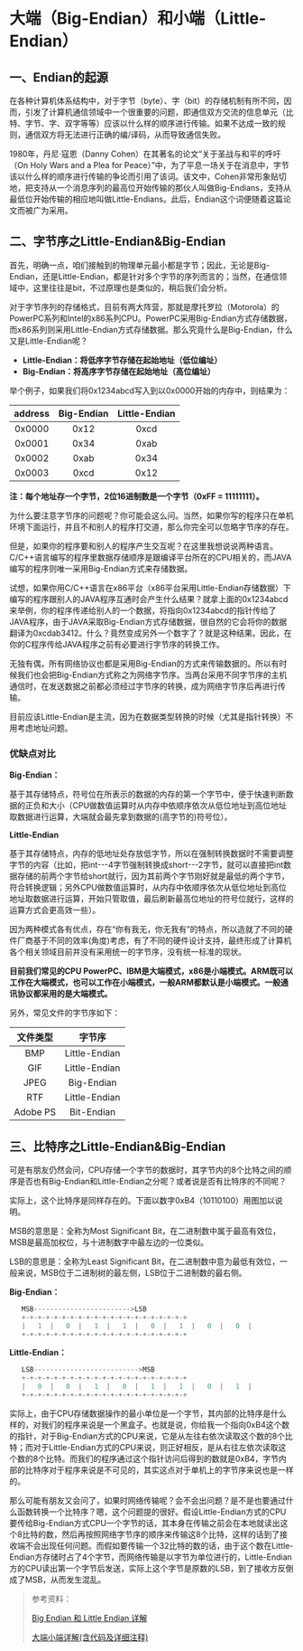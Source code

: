 # 大端（Big-Endian）和小端（Little-Endian）

## 一、Endian的起源

在各种计算机体系结构中，对于字节（byte）、字（bit）的存储机制有所不同，因而，引发了计算机通信领域中一个很重要的问题，即通信双方交流的信息单元（比特、字节、字、双字等等）应该以什么样的顺序进行传输。如果不达成一致的规则，通信双方将无法进行正确的编/译码，从而导致通信失败。

1980年，丹尼·寇恩（Danny Cohen）在其著名的论文“关于圣战与和平的呼吁（On Holy Wars and a Plea for Peace）”中，为了平息一场关于在消息中，字节该以什么样的顺序进行传输的争论而引用了该词。该文中，Cohen非常形象贴切地，把支持从一个消息序列的最高位开始传输的那伙人叫做Big-Endians，支持从最低位开始传输的相应地叫做Little-Endians。此后，Endian这个词便随着这篇论文而被广为采用。

## 二、字节序之Little-Endian&Big-Endian

首先，明确一点，咱们接触到的物理单元最小都是字节；因此，无论是Big-Endian，还是Little-Endian，都是针对多个字节的序列而言的；当然，在通信领域中，这里往往是bit，不过原理也是类似的，稍后我们会分析。

对于字节序列的存储格式，目前有两大阵营，那就是摩托罗拉（Motorola）的PowerPC系列和Intel的x86系列CPU。PowerPC采用Big-Endian方式存储数据，而x86系列则采用Little-Endian方式存储数据。那么究竟什么是Big-Endian，什么又是Little-Endian呢？

- **Little-Endian：将低序字节存储在起始地址（低位编址）**
- **Big-Endian：将高序字节存储在起始地址（高位编址）**

举个例子，如果我们将0x1234abcd写入到以0x0000开始的内存中，则结果为：

| address | Big-Endian | Little-Endian |
| :-----: | :--------: | :-----------: |
| 0x0000  |    0x12    |     0xcd      |
| 0x0001  |    0x34    |     0xab      |
| 0x0002  |    0xab    |     0x34      |
| 0x0003  |    0xcd    |     0x12      |

**注：每个地址存一个字节，2位16进制数是一个字节（0xFF = 11111111）。**

为什么要注意字节序的问题呢？你可能会这么问。当然，如果你写的程序只在单机环境下面运行，并且不和别人的程序打交道，那么你完全可以忽略字节序的存在。

但是，如果你的程序要和别人的程序产生交互呢？在这里我想说说两种语言。C/C++语言编写的程序里数据存储顺序是跟编译平台所在的CPU相关的，而JAVA编写的程序则唯一采用Big-Endian方式来存储数据。

试想，如果你用C/C++语言在x86平台（x86平台采用Little-Endian存储数据）下编写的程序跟别人的JAVA程序互通时会产生什么结果？就拿上面的0x1234abcd来举例，你的程序传递给别人的一个数据，将指向0x1234abcd的指针传给了JAVA程序，由于JAVA采取Big-Endian方式存储数据，很自然的它会将你的数据翻译为0xcdab3412。什么？竟然变成另外一个数字了？就是这种结果。因此，在你的C程序传给JAVA程序之前有必要进行字节序的转换工作。

无独有偶，所有网络协议也都是采用Big-Endian的方式来传输数据的。所以有时候我们也会把Big-Endian方式称之为网络字节序。当两台采用不同字节序的主机通信时，在发送数据之前都必须经过字节序的转换，成为网络字节序后再进行传输。

目前应该Little-Endian是主流，因为在数据类型转换的时候（尤其是指针转换）不用考虑地址问题。

### 优缺点对比

**Big-Endian：**

基于其存储特点，符号位在所表示的数据的内存的第一个字节中，便于快速判断数据的正负和大小（CPU做数值运算时从内存中依顺序依次从低位地址到高位地址取数据进行运算，大端就会最先拿到数据的(高字节的)符号位）。

**Little-Endian**

基于其存储特点，内存的低地址处存放低字节，所以在强制转换数据时不需要调整字节的内容（比如，把int---4字节强制转换成short---2字节，就可以直接把int数据存储的前两个字节给short就行，因为其前两个字节刚好就是最低的两个字节，符合转换逻辑；另外CPU做数值运算时，从内存中依顺序依次从低位地址到高位地址取数据进行运算，开始只管取值，最后刷新最高位地址的符号位就行，这样的运算方式会更高效一些）。

因为两种模式各有优点，存在“你有我无，你无我有”的特点，所以造就了不同的硬件厂商基于不同的效率(角度)考虑，有了不同的硬件设计支持，最终形成了计算机各个相关领域目前并没有采用统一的字节序，没有统一标准的现状。

**目前我们常见的CPU PowerPC、IBM是大端模式，x86是小端模式。ARM既可以工作在大端模式，也可以工作在小端模式，一般ARM都默认是小端模式。一般通讯协议都采用的是大端模式。**

另外，常见文件的字节序如下：

| 文件类型 |    字节序     |
| :------: | :-----------: |
|   BMP    | Little-Endian |
|   GIF    | Little-Endian |
|   JPEG   |  Big-Endian   |
|   RTF    | Little-Endian |
| Adobe PS |  Bit-Endian   |

## 三、比特序之Little-Endian&Big-Endian

可是有朋友仍然会问，CPU存储一个字节的数据时，其字节内的8个比特之间的顺序是否也有Big-Endian和Little-Endian之分呢？或者说是否有比特序的不同呢？

实际上，这个比特序是同样存在的。下面以数字0xB4（10110100）用图加以说明。

MSB的意思是：全称为Most Significant Bit，在二进制数中属于最高有效位，MSB是最高加权位，与十进制数字中最左边的一位类似。

LSB的意思是：全称为Least Significant Bit，在二进制数中意为最低有效位，一般来说，MSB位于二进制树的最左侧，LSB位于二进制数的最右侧。

**Big-Endian：**

```c
   MSB------------------------>LSB
   +-+-+-+-+-+-+-+-+-+-+-+-+-+-+-+-+-+-+-+-+
   |   1  |   0  |   1  |   1  |   0  |   1  |   0  |   0  |
   +-+-+-+-+-+-+-+-+-+-+-+-+-+-+-+-+-+-+-+-+
```

**Little-Endian：**

```c
   LSB-------------------------->MSB
   +-+-+-+-+-+-+-+-+-+-+-+-+-+-+-+-+-+-+-+-+
   |   0  |   0  |   1  |   0  |   1  |   1  |   0  |   1  |
   +-+-+-+-+-+-+-+-+-+-+-+-+-+-+-+-+-+-+-+-+
```

实际上，由于CPU存储数据操作的最小单位是一个字节，其内部的比特序是什么样的，对我们的程序来说是一个黑盒子。也就是说，你给我一个指向0xB4这个数的指针，对于Big-Endian方式的CPU来说，它是从左往右依次读取这个数的8个比特；而对于Little-Endian方式的CPU来说，则正好相反，是从右往左依次读取这个数的8个比特。而我们的程序通过这个指针访问后得到的数就是0xB4，字节内部的比特序对于程序来说是不可见的，其实这点对于单机上的字节序来说也是一样的。

那么可能有朋友又会问了，如果时网络传输呢？会不会出问题？是不是也要通过什么函数转换一个比特序？嗯，这个问题提的很好。假设Little-Endian方式的CPU要传给Big-Endian方式CPU一个字节的话，其本身在传输之前会在本地就读出这个8比特的数，然后再按照网络字节序的顺序来传输这8个比特，这样的话到了接收端不会出现任何问题。而假如要传输一个32比特的数的话，由于这个数在Little-Endian方存储时占了4个字节，而网络传输是以字节为单位进行的，Little-Endian方的CPU读出第一个字节后发送，实际上这个字节是原数的LSB，到了接收方反倒成了MSB，从而发生混乱。

> 参考资料：
>
> [Big Endian 和 Little Endian 详解](https://blog.csdn.net/waitingbb123/article/details/80504093)
>
> [大端小端详解(含代码及详细注释)](https://zhuanlan.zhihu.com/p/144718837)